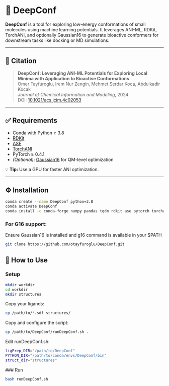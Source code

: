 # 🧠 DeepConf

**DeepConf** is a tool for exploring low-energy conformations of small molecules using machine learning potentials. It leverages ANI-ML, RDKit, TorchANI, and optionally Gaussian16 to generate bioactive conformers for downstream tasks like docking or MD simulations.

---

## 📘 Citation

> **DeepConf: Leveraging ANI-ML Potentials for Exploring Local Minima with Application to Bioactive Conformations**  
> Omer Tayfuroglu, Irem Nur Zengin, Mehmet Serdar Koca, Abdulkadir Kocak  
> *Journal of Chemical Information and Modeling*, 2024  
> DOI: [10.1021/acs.jcim.4c02053](https://doi.org/10.1021/acs.jcim.4c02053)

---

## ✅ Requirements

- Conda with Python ≥ 3.8
- [RDKit](https://www.rdkit.org/)
- [ASE](https://wiki.fysik.dtu.dk/ase/)
- [TorchANI](https://aiqm.github.io/torchani/)
- PyTorch ≥ 0.4.1  
- *(Optional)*: [Gaussian16](https://gaussian.com/g16/) for QM-level optimization

💡 **Tip:** Use a GPU for faster ANI optimization.

---

## ⚙️ Installation

```bash
conda create --name DeepConf python=3.8
conda activate DeepConf
conda install -c conda-forge numpy pandas tqdm rdkit ase pytorch torchani dftd3-python
```

### For G16 support:
Ensure Gaussian16 is installed and g16 command is available in your $PATH

```bash
git clone https://github.com/otayfuroglu/DeepConf.git
```

## 🚀 How to Use

### Setup

```bash
mkdir workdir
cd workdir
mkdir structures
```

Copy your ligands:

```bash
cp /path/to/*.sdf structures/
```

Copy and configure the script:

```bash
cp /path/to/DeepConf/runDeepConf.sh .
```

Edit runDeepConf.sh:

```bash
ligPrep_DIR="/path/to/DeepConf"
PYTHON_DIR="/path/to/conda/envs/DeepConf/bin"
struct_dir="structures"
```
### Run

```bash
bash runDeepConf.sh
```


